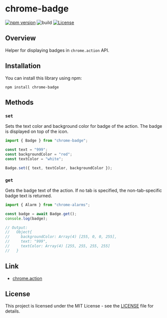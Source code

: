# chrome-badge

[![npm version](https://badge.fury.io/js/chrome-badge.svg)](https://badge.fury.io/js/chrome-badge)
![build](https://github.com/ryohidaka/chrome-badge/workflows/Build/badge.svg)
[![License](https://img.shields.io/badge/license-MIT-blue.svg)](https://opensource.org/licenses/MIT)

## Overview

Helper for displaying badges in `chrome.action` API.

## Installation

You can install this library using npm:

```shell
npm install chrome-badge
```

## Methods

### `set`

Sets the text color and background color for badge of the action. The badge is displayed on top of the icon.

```typescript
import { Badge } from "chrome-badge";

const text = "999";
const backgroundColor = "red";
const textColor = "white";

Badge.set({ text, textColor, backgroundColor });
```

### `get`

Gets the badge text of the action. If no tab is specified, the non-tab-specific badge text is returned.

```typescript
import { Alarm } from "chrome-alarms";

const badge = await Badge.get();
console.log(badge);

// Output:
//   Object{
//     backgroundColor: Array(4) [255, 0, 0, 255],
//     text: "999",
//     textColor: Array(4) [255, 255, 255, 255]
//   }
```

## Link

- [chrome.action](https://developer.chrome.com/docs/extensions/reference/api/action)

## License

This project is licensed under the MIT License - see the [LICENSE](LICENSE) file for details.
